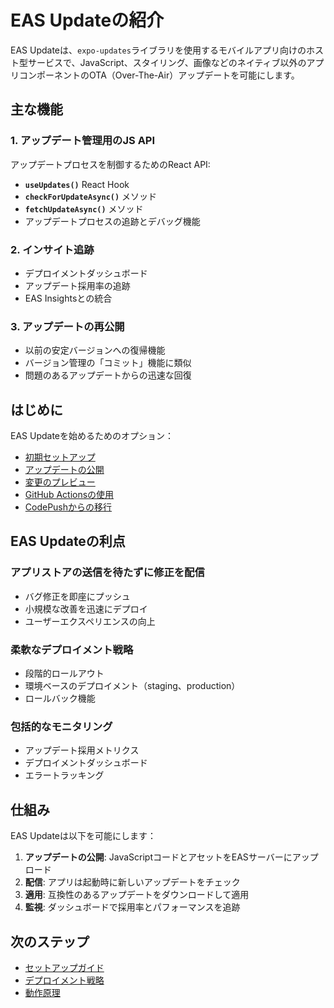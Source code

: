 # EAS Updateの紹介

EAS Updateは、`expo-updates`ライブラリを使用するモバイルアプリ向けのホスト型サービスで、JavaScript、スタイリング、画像などのネイティブ以外のアプリコンポーネントのOTA（Over-The-Air）アップデートを可能にします。

## 主な機能

### 1. アップデート管理用のJS API

アップデートプロセスを制御するためのReact API:

- **`useUpdates()`** React Hook
- **`checkForUpdateAsync()`** メソッド
- **`fetchUpdateAsync()`** メソッド
- アップデートプロセスの追跡とデバッグ機能

### 2. インサイト追跡

- デプロイメントダッシュボード
- アップデート採用率の追跡
- EAS Insightsとの統合

### 3. アップデートの再公開

- 以前の安定バージョンへの復帰機能
- バージョン管理の「コミット」機能に類似
- 問題のあるアップデートからの迅速な回復

## はじめに

EAS Updateを始めるためのオプション：

- [初期セットアップ](/frameworks/expo/docs/eas-update/getting-started)
- [アップデートの公開](/frameworks/expo/docs/eas-update/deployment)
- [変更のプレビュー](/frameworks/expo/docs/eas-update/preview)
- [GitHub Actionsの使用](/frameworks/expo/docs/eas-update/github-actions)
- [CodePushからの移行](/frameworks/expo/docs/eas-update/codepush)

## EAS Updateの利点

### アプリストアの送信を待たずに修正を配信

- バグ修正を即座にプッシュ
- 小規模な改善を迅速にデプロイ
- ユーザーエクスペリエンスの向上

### 柔軟なデプロイメント戦略

- 段階的ロールアウト
- 環境ベースのデプロイメント（staging、production）
- ロールバック機能

### 包括的なモニタリング

- アップデート採用メトリクス
- デプロイメントダッシュボード
- エラートラッキング

## 仕組み

EAS Updateは以下を可能にします：

1. **アップデートの公開**: JavaScriptコードとアセットをEASサーバーにアップロード
2. **配信**: アプリは起動時に新しいアップデートをチェック
3. **適用**: 互換性のあるアップデートをダウンロードして適用
4. **監視**: ダッシュボードで採用率とパフォーマンスを追跡

## 次のステップ

- [セットアップガイド](/frameworks/expo/docs/eas-update/getting-started)
- [デプロイメント戦略](/frameworks/expo/docs/eas-update/deployment-patterns)
- [動作原理](/frameworks/expo/docs/eas-update/how-it-works)
